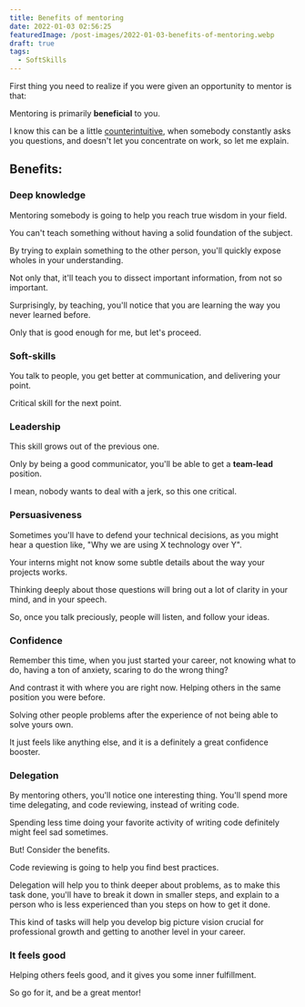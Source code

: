 ```yaml
---
title: Benefits of mentoring
date: 2022-01-03 02:56:25
featuredImage: /post-images/2022-01-03-benefits-of-mentoring.webp
draft: true
tags:
  - SoftSkills
---
```


First thing you need to realize if you were given an opportunity to mentor is that:

Mentoring is primarily **beneficial** to you.

I know this can be a little <ins>counterintuitive</ins>, when somebody constantly asks you questions, and doesn't let you concentrate on work, so let me explain.

## Benefits:

### Deep knowledge

Mentoring somebody is going to help you reach true wisdom in your field.

You can't teach something without having a solid foundation of the subject.

By trying to explain something to the other person, you'll quickly expose wholes in your understanding.

Not only that, it'll teach you to dissect important information, from not so important.

Surprisingly, by teaching, you'll notice that you are learning the way you never learned before.

Only that is good enough for me, but let's proceed.

### Soft-skills

You talk to people, you get better at communication, and delivering your point.

Critical skill for the next point.

### Leadership

This skill grows out of the previous one.

Only by being a good communicator, you'll be able to get a **team-lead** position.

I mean, nobody wants to deal with a jerk, so this one critical.

### Persuasiveness

Sometimes you'll have to defend your technical decisions, as you might hear a question like, "Why we are using X technology over Y".

Your interns might not know some subtle details about the way your projects works.

Thinking deeply about those questions will bring out a lot of clarity in your mind, and in your speech.

So, once you talk preciously, people will listen, and follow your ideas.

### Confidence

Remember this time, when you just started your career, not knowing what to do, having a ton of anxiety, scaring to do the wrong thing?

And contrast it with where you are right now. Helping others in the same position you were before.

Solving other people problems after the experience of not being able to solve yours own.

It just feels like anything else, and it is a definitely a great confidence booster.

### Delegation

By mentoring others, you'll notice one interesting thing. You'll spend more time delegating, and code reviewing, instead of writing code.

Spending less time doing your favorite activity of writing code definitely might feel sad sometimes.

But! Consider the benefits.

Code reviewing is going to help you find best practices.

Delegation will help you to think deeper about problems, as to make this task done, you'll have to break it down in smaller steps, and explain to a person who is less experienced than you steps on how to get it done.

This kind of tasks will help you develop big picture vision crucial for professional growth and getting to another level in your career.

### It feels good

Helping others feels good, and it gives you some inner fulfillment.

So go for it, and be a great mentor!
